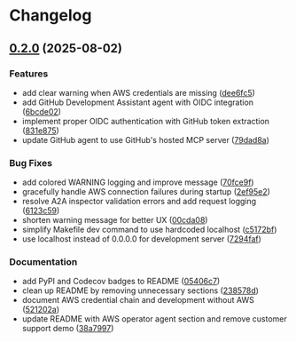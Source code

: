 # Changelog

## [0.2.0](https://github.com/dwmkerr/aws-bedrock-a2a-proxy/compare/v0.1.4...v0.2.0) (2025-08-02)


### Features

* add clear warning when AWS credentials are missing ([dee6fc5](https://github.com/dwmkerr/aws-bedrock-a2a-proxy/commit/dee6fc56e1f9528a4f3fb5e21be4c0305e3075f1))
* add GitHub Development Assistant agent with OIDC integration ([6bcde02](https://github.com/dwmkerr/aws-bedrock-a2a-proxy/commit/6bcde02deb6d3e69d73f6ed8ca5ad13d3c23b314))
* implement proper OIDC authentication with GitHub token extraction ([831e875](https://github.com/dwmkerr/aws-bedrock-a2a-proxy/commit/831e875e5931d43817430550406bce47c3318cf5))
* update GitHub agent to use GitHub's hosted MCP server ([79dad8a](https://github.com/dwmkerr/aws-bedrock-a2a-proxy/commit/79dad8a483a3dd0619ac76f12a1bf70ddf74077b))


### Bug Fixes

* add colored WARNING logging and improve message ([70fce9f](https://github.com/dwmkerr/aws-bedrock-a2a-proxy/commit/70fce9fbb9780aab22796b26e50d499298a7967f))
* gracefully handle AWS connection failures during startup ([2ef95e2](https://github.com/dwmkerr/aws-bedrock-a2a-proxy/commit/2ef95e2eb7ddb72d9b1c3d01551c2a7246352636))
* resolve A2A inspector validation errors and add request logging ([6123c59](https://github.com/dwmkerr/aws-bedrock-a2a-proxy/commit/6123c598450b434f68eee1300fa64a562cecd4fa))
* shorten warning message for better UX ([00cda08](https://github.com/dwmkerr/aws-bedrock-a2a-proxy/commit/00cda08c4629f077ca76cacde5ddeef0c09aeb54))
* simplify Makefile dev command to use hardcoded localhost ([c5172bf](https://github.com/dwmkerr/aws-bedrock-a2a-proxy/commit/c5172bf1af4d522c1c6a95e15621a34d1f1b2f01))
* use localhost instead of 0.0.0.0 for development server ([7294faf](https://github.com/dwmkerr/aws-bedrock-a2a-proxy/commit/7294fafb11b0a2b206c4a074e1a48d3c126c70bd))


### Documentation

* add PyPI and Codecov badges to README ([05406c7](https://github.com/dwmkerr/aws-bedrock-a2a-proxy/commit/05406c71ec33d46c58ac2879e33f7b0157c2175b))
* clean up README by removing unnecessary sections ([238578d](https://github.com/dwmkerr/aws-bedrock-a2a-proxy/commit/238578d9659f54275246ec7871ca6ca8eec6c46c))
* document AWS credential chain and development without AWS ([521202a](https://github.com/dwmkerr/aws-bedrock-a2a-proxy/commit/521202a4e1cbcb9bc2607f3c3d473772dcd1f376))
* update README with AWS operator agent section and remove customer support demo ([38a7997](https://github.com/dwmkerr/aws-bedrock-a2a-proxy/commit/38a7997f336c5fed3fb08c230568fe122d6ff613))
